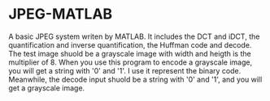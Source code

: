 # JPEG-MATLAB
  A basic JPEG system writen by MATLAB. It includes the DCT and iDCT, the quantification and inverse quantification, the Huffman code and decode.
  The test image shuold be a grayscale image with width and heigth is the multiplier of 8.
  When you use this program to encode a grayscale image, you will get a string with '0' and '1'. I use it represent the binary code. Meanwhile, the decode input shuold be a string with '0' and '1', and you will get a grayscale image.
